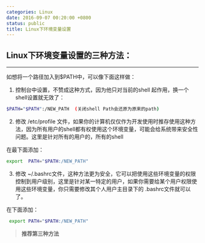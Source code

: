 ```yaml
---
categories: Linux
date: 2016-09-07 00:20:00 +0800
status: public
title: Linux下环境变量设置
---
```


## Linux下环境变量设置的三种方法：
***
如想将一个路径加入到$PATH中，可以像下面这样做：
1) 控制台中设置，不赞成这种方式，因为他只对当前的shell 起作用，换一个shell设置就无效了：
```bash
$PATH="$PATH":/NEW_PATH  (关闭shell Path会还原为原来的path)
```
2) 修改 /etc/profile 文件，如果你的计算机仅仅作为开发使用时推存使用这种方法，因为所有用户的shell都有权使用这个环境变量，可能会给系统带来安全性问题。这里是针对所有的用户的，所有的shell

在最下面添加：
```bash
export  PATH="$PATH:/NEW_PATH"
```
3) 修改 ~/.bashrc文件，这种方法更为安全，它可以把使用这些环境变量的权限控制到用户级别，这里是针对某一特定的用户，如果你需要给某个用户权限使用这些环境变量，你只需要修改其个人用户主目录下的 .bashrc文件就可以了。

在下面添加：
```bash
 export PATH="$PATH:/NEW_PATH"
 ```
 >**推荐第三种方法**